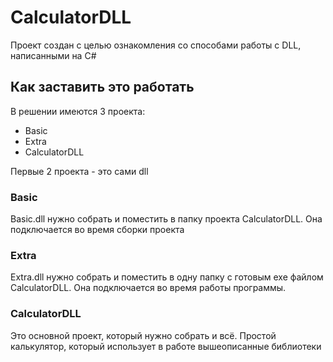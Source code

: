 CalculatorDLL
===

Проект создан с целью ознакомления со способами работы с DLL, написанными на C#

## Как заставить это работать
В решении имеются 3 проекта:
* Basic
* Extra
* CalculatorDLL

Первые 2 проекта - это сами dll

### Basic

Basic.dll нужно собрать и поместить в папку проекта CalculatorDLL. Она подключается во время сборки проекта
 
### Extra

Extra.dll нужно собрать и поместить в одну папку с готовым exe файлом CalculatorDLL. Она подключается во время работы программы.

### CalculatorDLL

Это основной проект, который нужно собрать и всё. Простой калькулятор, который использует в работе вышеописанные библиотеки
